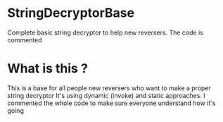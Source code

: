 # StringDecryptorBase
 Complete basic string decryptor to help new reversers. The code is commented

# What is this ?

This is a base for all people new reversers who want to make a proper string decryptor
It's using dynamic (invoke) and static approaches. 
I commented the whole code to make sure everyone understand how it's going
